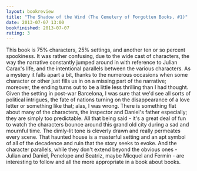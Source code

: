 ```yaml
---
layout: bookreview
title: "The Shadow of the Wind (The Cemetery of Forgotten Books, #1)"
date: 2013-07-07 13:00
bookfinished: 2013-07-07
rating: 3
---
```


This book is 75% characters, 25% settings, and another ten or so percent spookiness.  It was rather confusing, due to the wide cast of characters, the way the narrative constantly jumped around in with reference to Julian Carax's life, and the intentional parallels between the various characters. As a mystery it falls apart a bit, thanks to the numerous occasions when some character or other just fills us in on a missing part of the narrative; moreover, the ending turns out to be a little less thrilling than I had thought. Given the setting in post-war Barcelona, I was sure that we'd see all sorts of political intrigues, the fate of nations turning on the disappearance of a love letter or something like that; alas, I was wrong. There is something flat about many of the characters, the inspector and Daniel's father especially; they are simply too predictable. All that being said - it's a great deal of fun to watch the characters bounce around this grand old city during a sad and mournful time. The dimly-lit tone is cleverly drawn and really permeates every scene. That haunted house is a masterful setting and an apt symbol of all of the decadence and ruin that the story seeks to evoke. And the character parallels, while they don't extend beyond the obvious ones - Julian and Daniel, Penelope and Beatriz, maybe Micquel and Fermin - are interesting to follow and all the more appropriate in a book about books.